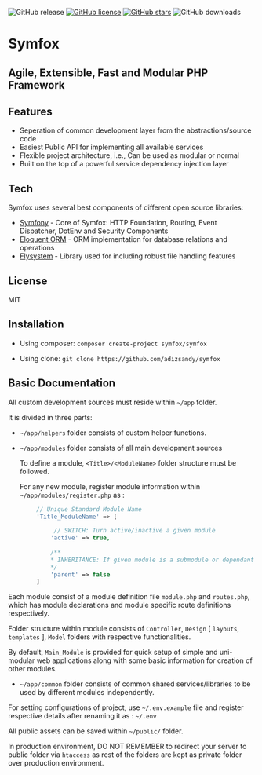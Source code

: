 ![GitHub release](https://img.shields.io/github/v/release/adizsandy/symfox)
[![GitHub license](https://img.shields.io/github/license/adizsandy/symfox)](https://github.com/adizsandy/symfox/blob/master/LICENSE)
[![GitHub stars](https://img.shields.io/github/stars/adizsandy/symfox)](https://GitHub.com/adizsandy/symfox/stargazers/)
![GitHub downloads](https://img.shields.io/github/downloads/adizsandy/symfox/total)

# Symfox 

## Agile, Extensible, Fast and Modular PHP Framework 

## Features
- Seperation of common development layer from the abstractions/source code
- Easiest Public API for implementing all available services
- Flexible project architecture, i.e., Can be used as modular or normal
- Built on the top of a powerful service dependency injection layer

## Tech
Symfox uses several best components of different open source libraries:

- [Symfony](https://symfony.com/) - Core of Symfox: HTTP Foundation, Routing, Event Dispatcher, DotEnv and Security Components
- [Eloquent ORM](https://laravel.com/docs/5.0/eloquent) - ORM implementation for database relations and operations 
- [Flysystem](https://github.com/thephpleague/flysystem) - Library used for including robust file handling features 

## License
MIT

## Installation
- Using composer:
  ``` composer create-project symfox/symfox ```

- Using clone:
  ``` git clone https://github.com/adizsandy/symfox ```

## Basic Documentation
All custom development sources must reside within `~/app` folder.

It is divided in three parts: 
- `~/app/helpers` folder consists of custom helper functions.
- `~/app/modules` folder consists of all main development sources

    To define a module, `<Title>/<ModuleName>` folder structure must be followed.

    For any new module, register module information within `~/app/modules/register.php` as :

```php
        // Unique Standard Module Name 
        'Title_ModuleName' => [ 

             // SWITCH: Turn active/inactive a given module
            'active' => true,
            
            /**
            * INHERITANCE: If given module is a submodule or dependant on other modules, if there is any, put 'Standard Module Name' of that parent module for the same Only single inheritance is   allowed for now.
            */
            'parent' => false  
        ] 
```
Each module consist of a module definition file `module.php` and `routes.php`, which has module declarations and module specific route definitions respectively.

Folder structure within module consists of `Controller`, `Design` [ `layouts`, `templates` ], `Model` folders with respective functionalities.

By default, `Main_Module` is provided for quick setup of simple and uni-modular web applications along with some basic information for creation of other modules.

- `~/app/common` folder consists of common shared services/libraries to be used by different modules independently.

For setting configurations of project, use `~/.env.example` file and register respective details after  renaming it as : `~/.env`

All public assets can be saved within `~/public/` folder.

In production environment, DO NOT REMEMBER to redirect your server to public folder via `htaccess` as rest of the folders are kept as private folder over production environment.
